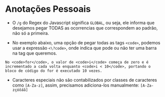 # Anotações Pessoais

- O `/g` do Regex do Javascript significa `GLOBAL`, ou seja, ele informa que desejamos pegar TODAS as ocorrencias que correspondem ao padrão, não só a primeira.

- No exemplo abaixo, uma opção de pegar todas as tags `<code>`, podemos usar a expressão `<\?code>`, onde indica que pode ou não ter uma barra na tag que queremos.
```
No <code>for</code>, o valor de <code>i</code> começa de zero e é incrementado a cada volta enquanto <code>i < 10</code>, portando o bloco de código do for é executado 10 vezes.
```

- Caracteres especiais não são contabilizados por classes de caracteres como `[A-Za-z]`, assim, precisamos adiciona-los manualmente: `[A-Za-zçóôáã]`